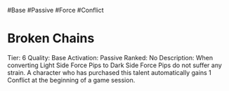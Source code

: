 #Base 
#Passive 
#Force 
#Conflict 
# Broken Chains
Tier: 6
Quality: Base
Activation: Passive
Ranked: No
Description: When converting Light Side Force Pips to Dark Side Force Pips do not suffer any strain. A character who has purchased this talent automatically gains 1 Conflict at the beginning of a game session.